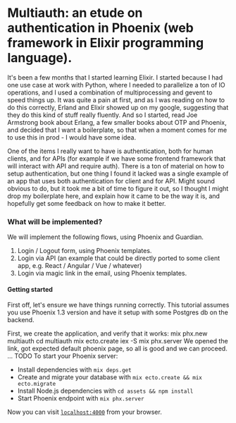 # Multiauth: an etude on authentication in Phoenix (web framework in Elixir programming language).

It's been a few months that I started learning Elixir.
I started because I had one use case at work with Python, where I needed to parallelize a ton of IO operations, and I used a combination of multiprocessing and gevent to speed things up. It was quite a pain at first, and as I was reading on how to do this correctly, Erland and Elixir showed up on my google, suggesting that they do this kind of stuff really fluently.
And so I started, read Joe Armstrong book about Erlang, a few smaller books about OTP and Phoenix, and decided that I want a boilerplate, so that when a moment comes for me to use this in prod - I would have some idea.

One of the items I really want to have is authentication, both for human clients, and for APIs (for example if we have some frontend framework that will interact with API and require auth). There is a ton of material on how to setup authentication, but one thing I found it lacked was a single example of an app that uses both authentication for client and for API. Might sound obvious to do, but it took me a bit of time to figure it out, so I thought I might drop my boilerplate here, and explain how it came to be the way it is, and hopefully get some feedback on how to make it better.

### What will be implemented?
We will implement the following flows, using Phoenix and Guardian.
1) Login / Logout form, using Phoenix templates.
2) Login via API (an example that could be directly ported to some client app, e.g. React / Angular / Vue / whatever)
3) Login via magic link in the email, using Phoenix templates.

#### Getting started
First off, let's ensure we have things running correctly. This tutorial assumes you use Phoenix 1.3 version and have it setup with some Postgres db on the backend.


First, we create the application, and verify that it works:
mix phx.new multiauth
cd multiauth
mix ecto.create
iex -S mix phx.server
We opened the link, got expected default phoenix page, so all is good and we can proceed.
... TODO
To start your Phoenix server:

  * Install dependencies with `mix deps.get`
  * Create and migrate your database with `mix ecto.create && mix ecto.migrate`
  * Install Node.js dependencies with `cd assets && npm install`
  * Start Phoenix endpoint with `mix phx.server`

Now you can visit [`localhost:4000`](http://localhost:4000) from your browser.
